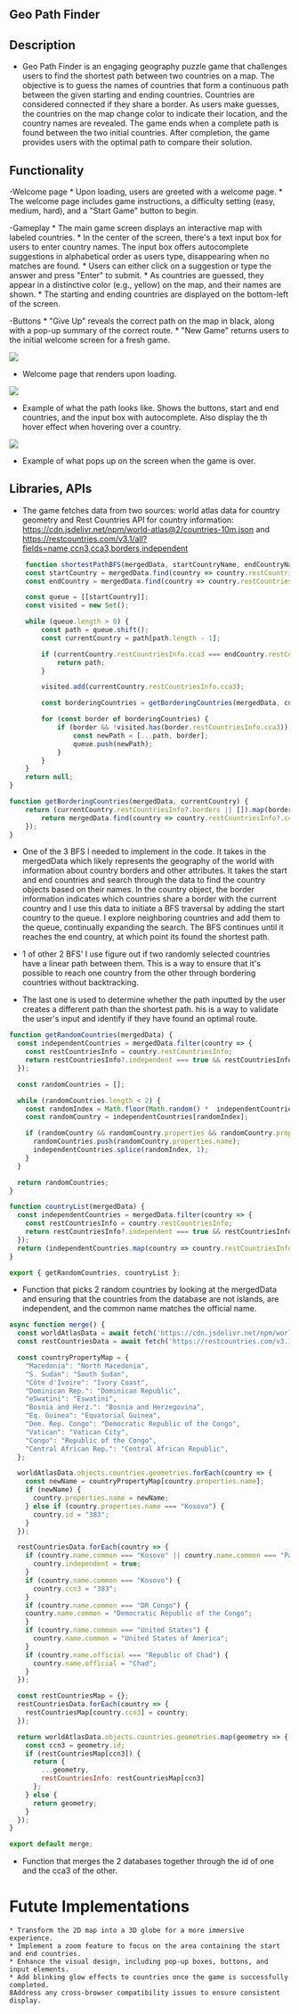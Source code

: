 ## Geo Path Finder

## Description

- Geo Path Finder is an engaging geography puzzle game that challenges users to find the shortest path between two countries on a map. The objective is to guess the names of countries that form a continuous path between the given starting and ending countries. Countries are considered connected if they share a border. As users make guesses, the countries on the map change color to indicate their location, and the country names are revealed. The game ends when a complete path is found between the two initial countries. After completion, the game provides users with the optimal path to compare their solution.

## Functionality

-Welcome page
    * Upon loading, users are greeted with a welcome page.
    * The welcome page includes game instructions, a difficulty setting (easy, medium, hard), and a "Start Game" button to begin.

-Gameplay
    * The main game screen displays an interactive map with labeled countries.
    * In the center of the screen, there's a text input box for users to enter country names. The input box offers autocomplete suggestions in alphabetical order as users type, disappearing when no matches are found.
    * Users can either click on a suggestion or type the answer and press "Enter" to submit.
    * As countries are guessed, they appear in a distinctive color (e.g., yellow) on the map, and their names are shown.
    * The starting and ending countries are displayed on the bottom-left of the screen.

-Buttons
    * "Give Up" reveals the correct path on the map in black, along with a pop-up summary of the correct route.
    * "New Game" returns users to the initial welcome screen for a fresh game.

![](./src/styles/welcome.png)
- Welcome page that renders upon loading.

![](./src/styles/correct_path.png)
- Example of what the path looks like. Shows the buttons, start and end countries, and the input box with autocomplete. Also display the th hover effect when hovering over a country.

![](./src/styles/congratulations.png)
- Example of what pops up on the screen when the game is over.

## Libraries, APIs

- The game fetches data from two sources: world atlas data for country geometry and Rest Countries API for country information: https://cdn.jsdelivr.net/npm/world-atlas@2/countries-10m.json and https://restcountries.com/v3.1/all?fields=name,ccn3,cca3,borders,independent


```js 
    function shortestPathBFS(mergedData, startCountryName, endCountryName) {
    const startCountry = mergedData.find(country => country.restCountriesInfo && (country.restCountriesInfo.name.common || country.restCountriesInfo.name.official) === startCountryName);
    const endCountry = mergedData.find(country => country.restCountriesInfo && (country.restCountriesInfo.name.common || country.restCountriesInfo.name.official) === endCountryName);

    const queue = [[startCountry]];
    const visited = new Set();

    while (queue.length > 0) {
        const path = queue.shift();
        const currentCountry = path[path.length - 1];

        if (currentCountry.restCountriesInfo.cca3 === endCountry.restCountriesInfo.cca3) {
            return path;
        }

        visited.add(currentCountry.restCountriesInfo.cca3);

        const borderingCountries = getBorderingCountries(mergedData, currentCountry);

        for (const border of borderingCountries) {
            if (border && !visited.has(border.restCountriesInfo.cca3)) {
                const newPath = [...path, border];
                queue.push(newPath);
            }
        }
    }
    return null;
}

function getBorderingCountries(mergedData, currentCountry) {
    return (currentCountry.restCountriesInfo?.borders || []).map(borderCca3 => {
        return mergedData.find(country => country.restCountriesInfo?.cca3 === borderCca3);
    });
}
```
- One of the 3 BFS I needed to implement in the code. It takes in the mergedData which likely represents the geography of the world with information about country borders and other attributes. It takes the start and end countries and search through the data to find the country objects based on their names. In the country object, the border information indicates which countries share a border with the current country and I use this data to initiate a BFS traversal by adding the start country to the queue. I explore neighboring countries and add them to the queue, continually expanding the search. The BFS continues until it reaches the end country, at which point its found the shortest path.

- 1 of other 2 BFS' I use figure out if two randomly selected countries have a linear path between them. This is a way to ensure that it's possible to reach one country from the other through bordering countries without backtracking.

- The last one is used to determine whether the path inputted by the user creates a different path than the shortest path. his is a way to validate the user's input and identify if they have found an optimal route.

```js
function getRandomCountries(mergedData) {
  const independentCountries = mergedData.filter(country => {
    const restCountriesInfo = country.restCountriesInfo;
    return restCountriesInfo?.independent === true && restCountriesInfo.borders.length > 0;
  });

  const randomCountries = [];

  while (randomCountries.length < 2) {
    const randomIndex = Math.floor(Math.random() *  independentCountries.length);
    const randomCountry = independentCountries[randomIndex];

    if (randomCountry && randomCountry.properties && randomCountry.properties.name) {
      randomCountries.push(randomCountry.properties.name);
      independentCountries.splice(randomIndex, 1);
    }
  }

  return randomCountries;
}

function countryList(mergedData) {
  const independentCountries = mergedData.filter(country => {
    const restCountriesInfo = country.restCountriesInfo;
    return restCountriesInfo?.independent === true && restCountriesInfo.borders.length > 0;
  });
  return (independentCountries.map(country => country.restCountriesInfo.name.common));
}

export { getRandomCountries, countryList };
```
- Function that picks 2 random countries by looking at the mergedData and ensuring that the countries from the database are not islands, are independent, and the common name matches the official name.

```js
async function merge() {
  const worldAtlasData = await fetch('https://cdn.jsdelivr.net/npm/world-atlas@2/countries-10m.json').then(res => res.json());
  const restCountriesData = await fetch('https://restcountries.com/v3.1/all?fields=name,ccn3,cca3,borders,independent').then(res => res.json());

  const countryPropertyMap = {
    "Macedonia": "North Macedonia",
    "S. Sudan": "South Sudan",
    "Côte d'Ivoire": "Ivory Coast",
    "Dominican Rep.": "Dominican Republic",
    "eSwatini": "Eswatini",
    "Bosnia and Herz.": "Bosnia and Herzegovina",
    "Eq. Guinea": "Equatorial Guinea",
    "Dem. Rep. Congo": "Democratic Republic of the Congo",
    "Vatican": "Vatican City",
    "Congo": "Republic of the Congo",
    "Central African Rep.": "Central African Republic",
  };

  worldAtlasData.objects.countries.geometries.forEach(country => {
    const newName = countryPropertyMap[country.properties.name];
    if (newName) {
      country.properties.name = newName;
    } else if (country.properties.name === "Kosovo") {
      country.id = "383";
    }
  });

  restCountriesData.forEach(country => {
    if (country.name.common === "Kosovo" || country.name.common === "Palestine" || country.name.common === "Taiwan" || country.name.common === "Zambia") {
      country.independent = true;
    }
    if (country.name.common === "Kosovo") {
      country.ccn3 = "383";
    }
    if (country.name.common === "DR Congo") {
    country.name.common = "Democratic Republic of the Congo"; 
    }
    if (country.name.common === "United States") {
      country.name.common = "United States of America"; 
    }
    if (country.name.official === "Republic of Chad") {
      country.name.official = "Chad"; 
    }
  });

  const restCountriesMap = {};
  restCountriesData.forEach(country => {
    restCountriesMap[country.ccn3] = country;
  });

  return worldAtlasData.objects.countries.geometries.map(geometry => {
    const ccn3 = geometry.id;
    if (restCountriesMap[ccn3]) {
      return {
        ...geometry,
        restCountriesInfo: restCountriesMap[ccn3]
      };
    } else {
      return geometry;
    }
  });
}

export default merge;
```
- Function that merges the 2 databases together through the id of one and the cca3 of the other.

# Futute Implementations

    * Transform the 2D map into a 3D globe for a more immersive experience.
    * Implement a zoom feature to focus on the area containing the start and end countries.
    * Enhance the visual design, including pop-up boxes, buttons, and input elements.
    * Add blinking glow effects to countries once the game is successfully completed.
    8Address any cross-browser compatibility issues to ensure consistent display.